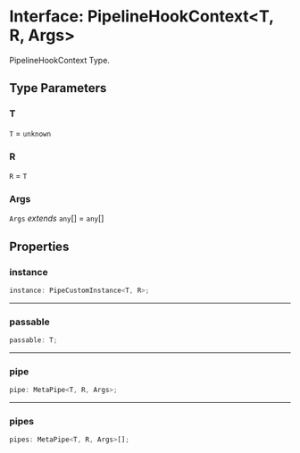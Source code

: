 # Interface: PipelineHookContext\<T, R, Args\>

PipelineHookContext Type.

## Type Parameters

### T

`T` = `unknown`

### R

`R` = `T`

### Args

`Args` *extends* `any`[] = `any`[]

## Properties

### instance

```ts
instance: PipeCustomInstance<T, R>;
```

***

### passable

```ts
passable: T;
```

***

### pipe

```ts
pipe: MetaPipe<T, R, Args>;
```

***

### pipes

```ts
pipes: MetaPipe<T, R, Args>[];
```
